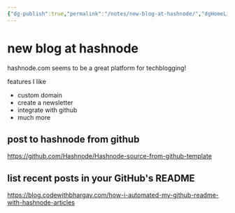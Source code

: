 ```yaml
---
{"dg-publish":true,"permalink":"/notes/new-blog-at-hashnode/","dgHomeLink":true,"dgPassFrontmatter":false,"dgShowBacklinks":true,"dgShowLocalGraph":false}
---
```


# new blog at hashnode

hashnode.com seems to be a great platform for techblogging!

features I like

- custom domain
- create a newsletter
- integrate with github
- much more

## post to hashnode from github

<https://github.com/Hashnode/Hashnode-source-from-github-template>


## list recent posts in your GitHub's README

<https://blog.codewithbhargav.com/how-i-automated-my-github-readme-with-hashnode-articles>

